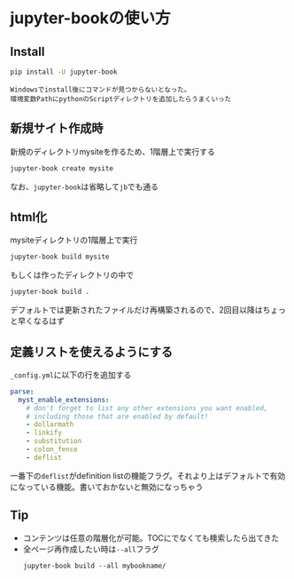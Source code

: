 # jupyter-bookの使い方

## Install
```sh
pip install -U jupyter-book
```

```{note}
Windowsでinstall後にコマンドが見つからないとなった。
環境変数PathにpythonのScriptディレクトリを追加したらうまくいった
```

## 新規サイト作成時
新規のディレクトリmysiteを作るため、1階層上で実行する
```sh
jupyter-book create mysite
```

なお、`jupyter-book`は省略して`jb`でも通る

## html化
mysiteディレクトリの1階層上で実行
```sh
jupyter-book build mysite
```

もしくは作ったディレクトリの中で
```sh
jupyter-book build .
```

デフォルトでは更新されたファイルだけ再構築されるので、2回目以降はちょっと早くなるはず

## 定義リストを使えるようにする

`_config.yml`に以下の行を追加する
```yml
parse:
  myst_enable_extensions:
    # don't forget to list any other extensions you want enabled,
    # including those that are enabled by default!
    - dollarmath
    - linkify
    - substitution
    - colon_fence
    - deflist
```
一番下の`deflist`がdefinition listの機能フラグ。それより上はデフォルトで有効になっている機能。書いておかないと無効になっちゃう

## Tip
- コンテンツは任意の階層化が可能。TOCにでなくても検索したら出てきた
- 全ページ再作成したい時は`--all`フラグ
  ```shell
  jupyter-book build --all mybookname/
  ```
